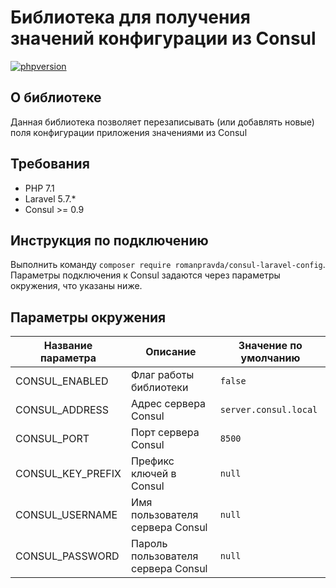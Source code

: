# Библиотека для получения значений конфигурации из Consul

[![phpversion](https://img.shields.io/badge/php-7.1-blue?logo=PHP)](https://www.php.net/releases/7.1/en.php)

[//]: # ([![pipeline status]&#40;https://git.devspark.ru/coursometer/consul-laravel-config/badges/main/pipeline.svg&#41;]&#40;https://git.devspark.ru/coursometer/reports-proxy/-/commits/main&#41;)
[//]: # ([![coverage report]&#40;https://git.devspark.ru/coursometer/consul-laravel-config/badges/main/coverage.svg&#41;]&#40;https://git.devspark.ru/coursometer/reports-proxy/-/commits/main&#41;)

## О библиотеке

Данная библиотека позволяет перезаписывать (или добавлять новые) поля конфигурации приложения значениями из Consul

## Требования

* PHP 7.1
* Laravel 5.7.*
* Consul >= 0.9

## Инструкция по подключению

Выполнить команду ```composer require romanpravda/consul-laravel-config```. Параметры подключения к Consul задаются через
параметры окружения, что указаны ниже.

## Параметры окружения

| Название параметра            | Описание                           | Значение по умолчанию |
|-------------------------------|------------------------------------|-----------------------|
| CONSUL_ENABLED                | Флаг работы библиотеки             | `false`               |
| CONSUL_ADDRESS                | Адрес сервера Consul               | `server.consul.local` |
| CONSUL_PORT                   | Порт сервера Consul                | `8500`                |
| CONSUL_KEY_PREFIX             | Префикс ключей в Consul            | `null`                |
| CONSUL_USERNAME               | Имя пользователя сервера Consul    | `null`                |
| CONSUL_PASSWORD               | Пароль пользователя сервера Consul | `null`                |